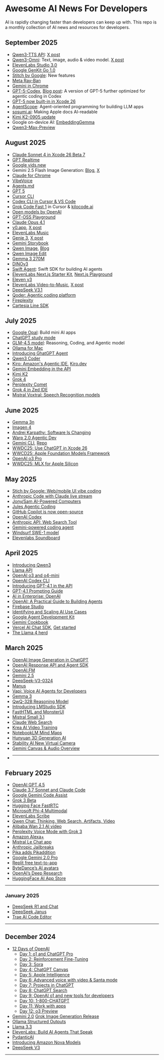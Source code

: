 # Awesome AI News For Developers

AI is rapidly changing faster than developers can keep up with. This repo is a monthly collection of AI news and resources for developers.

## September 2025
- [Qwen3-TTS API](https://modelstudio.console.alibabacloud.com/?tab=doc#/doc/?type=model&url=2879134): [X post](https://x.com/Ali_TongyiLab/status/1970160304748437933)
- [Qwen3-Omni](https://github.com/QwenLM/Qwen3-Omni): Text, image, audio & video model. [X post](https://x.com/Alibaba_Qwen/status/1970181599133344172)
- [ElevenLabs Studio 3.0](https://x.com/elevenlabsio/status/1968344592740434188)
- [Google GenKit Go 1.0](https://developers.googleblog.com/en/announcing-genkit-go-10-and-enhanced-ai-assisted-development)
- [Stitch by Google](https://x.com/stitchbygoogle/status/1968374355890684179): New features
- [Meta Ray-Ban](https://www.meta.com/en-gb/blog/meta-ray-ban-display-ai-glasses-connect-2025/)
- [Gemini in Chrome](https://blog.google/products/chrome/new-ai-features-for-chrome)
- [GPT-5-Codex](https://x.com/OpenAI/status/1967636903165038708), [Blog post](https://openai.com/index/introducing-upgrades-to-codex/): A version of GPT-5 further optimized for agentic coding in Codex
- [GPT-5 now built-in in Xcode 26](https://x.com/OpenAIDevs/status/1967704919487729753)
- [AgentScope](https://github.com/agentscope-ai/agentscope): Agent-oriented programming for building LLM apps
- [sosumi.ai](https://sosumi.ai/): Making Apple docs AI-readable
- [Kimi K2-0905 update](https://x.com/Kimi_Moonshot/status/1963802687230947698)
- Google on-device AI: [EmbeddingGemma](https://developers.googleblog.com/en/introducing-embeddinggemma/)
- [Qwen3-Max-Preview](https://x.com/Alibaba_Qwen/status/1963991502440562976)

## August 2025

- [Claude Sonnet 4 in Xcode 26 Beta 7](https://x.com/claudeai/status/1961122752577908788)
- [GPT Realtime](https://openai.com/index/introducing-gpt-realtime/)
- [Google vids.new](https://vids.new/)
- Gemini 2.5 Flash Image Generation: [Blog](https://blog.google/products/gemini/updated-image-editing-model/), [X](https://x.com/GoogleDeepMind/status/1960341909555011867)
- [Claude for Chrome](https://www.anthropic.com/news/claude-for-chrome)
- [VibeVoice](https://microsoft.github.io/VibeVoice/)
- [Agents.md](https://agents.md/)
- [GPT 5](https://openai.com/gpt-5/)
- [Cursor CLI](https://cursor.com/cli)
- [Codex CLI in Cursor & VS Code](https://x.com/OpenAIDevs/status/1960809816039023029)
- [Grok Code Fast 1](https://forum.cursor.com/t/grok-code-out-now-free-week/132063) in Cursor & [kilocode.ai](https://blog.kilocode.ai/p/grok-code-fast-get-this-frontier-ai-model-free)
- [Open models by OpenAI](https://openai.com/open-models/)
- [GPT-OSS Playground](https://www.gpt-oss.com/)
- [Claude Opus 4.1](https://www.anthropic.com/news/claude-opus-4-1)
- [v0.app](https://v0.app/), [X post](https://x.com/v0/status/1954942203471831448)
- [ElevenLabs Music](https://elevenlabs.io/music)
- [Genie 3](https://deepmind.google/discover/blog/genie-3-a-new-frontier-for-world-models/), [X post](https://x.com/GoogleDeepMind/status/1952732150928724043)
- [Gemini Storybook](https://gemini.google/overview/storybook/)
- [Qwen Image](https://x.com/Alibaba_Qwen/status/1952398250121756992), [Blog](https://qwenlm.github.io/blog/qwen-image/)
- [Qwen Image Edit](https://x.com/Alibaba_Qwen/status/1957500569029079083)
- [Gemma 3 270M](https://developers.googleblog.com/en/introducing-gemma-3-270m/)
- [DINOv3](https://ai.meta.com/dinov3/)
- [Swift Agent](https://github.com/SwiftedMind/SwiftAgent): Swift SDK for building AI agents
- [ElevenLabs Next.js Starter Kit](https://github.com/elevenlabs/elevenlabs-nextjs-starter), [Next.js Playground](https://elevenlabs-nextjs.vercel.app/)
- [Eleven v3](https://elevenlabs.io/v3)
- [ElevenLabs Video-to-Music](https://elevenlabs.io/studio/video-to-music), [X post](https://x.com/elevenlabsio/status/1956406489356333225)
- [DeepSeek V3.1](https://huggingface.co/deepseek-ai/DeepSeek-V3.1)
- [Qoder: Agentic coding platform](https://qoder.com/)
- [Fireplexity](https://github.com/firecrawl/fireplexity)
- [Cartesia Line SDK](https://x.com/cartesia_ai/status/1957862421667664216)

## July 2025

- [Google Opal](https://opal.withgoogle.com/landing/): Build mini AI apps
- [ChatGPT study mode](https://openai.com/index/chatgpt-study-mode/)
- [GLM-4.5 model](https://z.ai/blog/glm-4.5): Reasoning, Coding, and Agentic model
- [Ollama for Mac](https://x.com/ollama/status/1950670503376761133)
- [Introducing GhatGPT Agent](https://openai.com/index/introducing-chatgpt-agent/)
- [Qwen3 Coder](https://github.com/QwenLM/Qwen3-Coder)
- [Kiro: Amazon's Agentic IDE](https://x.com/ajassy/status/1944785963663966633), [Kiro.dev](https://kiro.dev/)
- [Gemini Embedding in the API](https://developers.googleblog.com/en/gemini-embedding-available-gemini-api/)
- [Kimi K2](https://moonshotai.github.io/Kimi-K2/)
- [Grok 4](https://x.com/xai/status/1943158495588815072)
- [Perplexity Comet](https://comet.perplexity.ai/)
- [Grok 4 in Zed IDE](https://x.com/zeddotdev/status/1945606082551763410)
- [Mistral Voxtral: Speech Recognition models](https://x.com/MistralAI/status/1945130173751288311)

## June 2025

- [Gemma 3n](https://deepmind.google/models/gemma/gemma-3n/)
- [Imagen 4](https://developers.googleblog.com/en/imagen-4-now-available-in-the-gemini-api-and-google-ai-studio/)
- [Andrej Karpathy: Software Is Changing](https://youtu.be/LCEmiRjPEtQ?si=h6v4WsI9wbYAAurd)
- [Warp 2.0 Agentic Dev](https://www.warp.dev/blog/reimagining-coding-agentic-development-environment)
- [Gemini CLI](https://blog.google/technology/developers/introducing-gemini-cli-open-source-ai-agent/), [Repo](https://github.com/google-gemini/gemini-cli)
- [WWDC25: Use ChatGPT in Xcode 26](https://www.apple.com/newsroom/2025/06/apple-supercharges-its-tools-and-technologies-for-developers/)
- [WWCD25: Apple Foundation Models Framework](https://developer.apple.com/videos/play/wwdc2025/286/)
- [OpenAI o3 Pro](https://platform.openai.com/docs/models/o3-pro)
- [WWDC25: MLX for Apple Silicon](https://developer.apple.com/videos/play/wwdc2025/315/)


## May 2025

- [Stich by Google: Web/mobile UI vibe coding](https://stitch.withgoogle.com/)
- [Anthropic Code with Claude live stream](https://x.com/AnthropicAI/status/1925239440420831516)
- [Jony/Sam AI-Powered Computers](https://x.com/sama/status/1925242282523103408)
- [Jules Agentic Coding](https://jules.google/)
- [GitHub Copilot is now open-source](https://code.visualstudio.com/blogs/2025/05/19/openSourceAIEditor)
- [OpenAI Codex](https://openai.com/index/introducing-codex/)
- [Anthropic API: Web Search Tool](https://www.anthropic.com/news/web-search-api)
- [Gemini-powered coding agent](https://deepmind.google/discover/blog/alphaevolve-a-gemini-powered-coding-agent-for-designing-advanced-algorithms/)
- [Windsurf SWE-1 model](https://windsurf.com/blog/windsurf-wave-9-swe-1)
- [Elevenlabs Soundboard](https://elevenlabs.io/blog/how-we-created-a-soundboard-using-elevenlabs-sfx-api)
  

## April 2025

- [Introducing Qwen3](https://qwenlm.github.io/blog/qwen3/)
- [Llama API](https://llama.developer.meta.com/docs/overview/)
- [OpenAI o3 and o4-mini](https://openai.com/index/introducing-o3-and-o4-mini/)
- [OpenAI Codex CLI](https://help.openai.com/en/articles/11096431-openai-codex-cli-getting-started)
- [Introducing GPT-4.1 in the API](https://openai.com/index/gpt-4-1/)
- [GPT-4.1 Prompting Guide](https://cookbook.openai.com/examples/gpt4-1_prompting_guide)
- [AI in Enterprise: OpenAI](https://cdn.openai.com/business-guides-and-resources/ai-in-the-enterprise.pdf)
- [OpenAI: A Practical Guide to Building Agents](https://cdn.openai.com/business-guides-and-resources/a-practical-guide-to-building-agents.pdf)
- [Firebase Studio](https://firebase.studio/)
- [Identifying and Scaling AI Use Cases](https://cdn.openai.com/business-guides-and-resources/identifying-and-scaling-ai-use-cases.pdf)
- [Google Agent Development Kit](https://google.github.io/adk-docs/)
- [Gemini Cookbook](https://github.com/google-gemini/cookbook)
- [Vercel AI Chat SDK](https://vercel.com/blog/introducing-chat-sdk), [Get started](https://chat-sdk.dev/)
- [The Llama 4 herd](https://ai.meta.com/blog/llama-4-multimodal-intelligence/)

## March 2025

- [OpenAI Image Generation in ChatGPT](https://openai.com/index/introducing-4o-image-generation/)
- [OpenAI Response API and Agent SDK](https://openai.com/index/new-tools-for-building-agents/)
- [OpenAI.FM](https://www.openai.fm/)
- [Gemini 2.5](https://blog.google/technology/google-deepmind/gemini-model-thinking-updates-march-2025/#gemini-2-5-thinking)
- [DeepSeek-V3-0324](https://huggingface.co/deepseek-ai/DeepSeek-V3-0324)
- [Manus](https://manus.im/)
- [Vapi: Voice AI Agents for Developers](https://vapi.ai/)
- [Gemma 3](https://blog.google/technology/developers/gemma-3/)
- [QwQ-32B Reasoning Model](https://qwenlm.github.io/blog/qwq-32b/)
- [Introducing LMStudio SDK](https://lmstudio.ai/blog/introducing-lmstudio-sdk)
- [FastHTML and MonsterUI](https://www.drewecherd.com/post/hello-fasthtml-monsterui)
- [Mistral Small 3.1](https://mistral.ai/news/mistral-small-3-1)
- [Claude Web Search](https://www.anthropic.com/news/web-search)
- [Krea AI Video Training](https://x.com/krea_ai/status/1902722055759671505)
- [NotebookLM Mind Maps](https://x.com/tokumin/status/1902251588925915429)
- [Hunyuan 3D Generation AI](https://huggingface.co/tencent/Hunyuan3D-2mv)
- [Stability AI New Virtual Camera](https://x.com/StabilityAI/status/1902033312379732171)
- [Gemini Canvas & Audio Overview](https://gemini.google.com/canvas)
- ***

## February 2025

- [OpenAI GPT 4.5](https://openai.com/index/introducing-gpt-4-5/)
- [Claude 3.7 Sonnet and Claude Code](https://www.anthropic.com/news/claude-3-7-sonnet)
- [Google Gemini Code Assist](https://blog.google/technology/developers/gemini-code-assist-free/)
- [Grok 3 Beta](https://x.ai/blog/grok-3)
- [Hugging Face FastRTC](https://fastrtc.org/)
- [Microsoft Phi-4 Multimodal](https://azure.microsoft.com/en-us/blog/empowering-innovation-the-next-generation-of-the-phi-family/)
- [ElevenLabs Scribe](https://elevenlabs.io/blog/meet-scribe)
- [Qwen Chat: Thinking, Web Search, Artifacts, Video](https://chat.qwenlm.ai/)
- [Alibaba Wan 2.1 AI video](https://x.com/Alibaba_Wan/status/1894391929024152055)
- [Perplexity Voice Mode with Grok 3](https://x.com/perplexity_ai/status/1894788583770509505)
- [Amazon Alexa+](https://x.com/amazon/status/1894796967894479141)
- [Mistral Le Chat app](https://chat.mistral.ai/chat)
- [Anthropic Jailbreaks](https://www.anthropic.com/research/constitutional-classifiers)
- [Pika adds Pikaddition](https://x.com/pika_labs/status/1887547042622562646)
- [Google Gemini 2.0 Pro](https://blog.google/technology/google-deepmind/gemini-model-updates-february-2025/?utm_source=x&utm_medium=social&utm_campaign=&utm_content=)
- [Replit free text-to-app](https://x.com/dr_cintas/status/1887591534138147052)
- [ByteDance’s AI avatars](https://omnihuman-lab.github.io/)
- [OpenAI’s Deep Research](https://openai.com/index/introducing-deep-research/)
- [HuggingFace AI App Store](https://huggingface.co/spaces)

---

### January 2025

- [DeepSeek R1 and Chat](https://www.deepseek.com)
- [DeepSeek Janus](https://github.com/deepseek-ai/Janus)
- [Trae AI Code Editor](https://www.trae.ai/home)

---

## December 2024

- [12 Days of OpenAI](https://openai.com/12-days/)
  - [Day 1: o1 and ChatGPT Pro](https://openai.com/index/introducing-chatgpt-pro/)
  - [Day 2: Reinforcement Fine-Tuning](https://openai.com/form/rft-research-program/)
  - [Day 3: Sora](https://sora.com/)
  - [Day 4: ChatGPT Canvas](https://openai.com/index/introducing-canvas/)
  - [Day 5: Apple Intelligence](https://openai.com/12-days/)
  - [Day 6: Advanced voice with video & Santa mode](https://openai.com/12-days/)
  - [Day 7: Projects in ChatGPT](https://help.openai.com/en/articles/10169521-using-projects-in-chatgpt)
  - [Day 8: ChatGPT Search](https://openai.com/index/introducing-chatgpt-search/)
  - [Day 9: OpenAI o1 and new tools for developers](https://openai.com/index/o1-and-new-tools-for-developers/)
  - [Day 10: 1-800-CHATGPT](https://openai.com/12-days/)
  - [Day 11: Work with apps](https://openai.com/12-days/)
  - [Day 12: o3 Preview](https://openai.com/index/deliberative-alignment/)
- [Gemini 2.0](https://blog.google/technology/google-deepmind/google-gemini-ai-update-december-2024/#ceo-message)
  [Grok Image Generation Release](https://x.ai/blog/grok-image-generation-release)
- [Ollama Structured Outputs](https://ollama.com/blog/structured-outputs)
- [Llama 3.3](https://www.llama.com/docs/model-cards-and-prompt-formats/llama3_3)
- [ElevenLabs: Build AI Agents That Speak](https://elevenlabs.io/conversational-ai)
- [PydanticAI](https://ai.pydantic.dev/)
- [Introducing Amazon Nova Models](https://aws.amazon.com/ai/generative-ai/?gclid=Cj0KCQiA3sq6BhD2ARIsAJ8MRwW_cnH-GVthnqFmh1Wg1rSpSjV6z0eWvu51SP1QSGt-Y1r8kPSwzg4aAvr6EALw_wcB&trk=5052a323-ec6a-44c6-8dc7-f1197cd3a30e&sc_channel=ps&ef_id=Cj0KCQiA3sq6BhD2ARIsAJ8MRwW_cnH-GVthnqFmh1Wg1rSpSjV6z0eWvu51SP1QSGt-Y1r8kPSwzg4aAvr6EALw_wcB:G:s&s_kwcid=AL!4422!3!686122498300!p!!g!!aws%20generative%20ai!20894977914!155892715886)
- [DeepSeek V3](https://www.deepseek.com)

---
